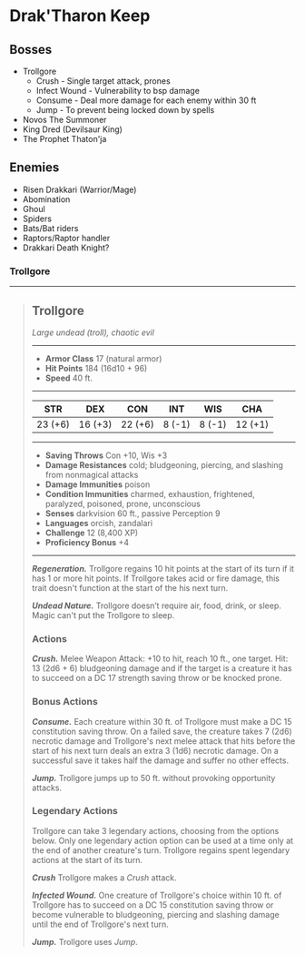 # Drak'Tharon Keep

## Bosses

* Trollgore
    * Crush - Single target attack, prones
    * Infect Wound - Vulnerability to bsp damage
    * Consume - Deal more damage for each enemy within 30 ft
    * Jump - To prevent being locked down by spells
* Novos The Summoner
* King Dred (Devilsaur King)
* The Prophet Thaton'ja

## Enemies

* Risen Drakkari (Warrior/Mage)
* Abomination
* Ghoul
* Spiders
* Bats/Bat riders
* Raptors/Raptor handler
* Drakkari Death Knight?

### Trollgore

___
> ## Trollgore <!-- https://wc5e-cr-calculator.frogvall.com/?v3;1;2;17;16d10+96;10;15;2*2d6+2d6+2d6+6+2*(4d6+6);2*2d6+2d6+2*(2d6+6)+2*(4d6+6);2*2d6+2d6+2*(2d6+6)+2*(4d6+6);0;0;0;;;;1;2;;;;;;;;;;1;;;;;;;1;10;;;;;;;2;2;1;3;1;0;1;3;;is1;;is2;;is3; -->
> *Large undead (troll), chaotic evil*
> ___
> - **Armor Class** 17 (natural armor)
> - **Hit Points** 184 (16d10 + 96)
> - **Speed** 40 ft.
> ___
> STR | DEX | CON | INT | WIS | CHA
>|:---:|:---:|:---:|:---:|:---:|:---:|
> 23 (+6)|16 (+3)|22 (+6)|8 (-1)|8 (-1)|12 (+1)|
> ___
> - **Saving Throws** Con +10, Wis +3
> - **Damage Resistances** cold; bludgeoning, piercing, and slashing from nonmagical attacks
> - **Damage Immunities** poison
> - **Condition Immunities** charmed, exhaustion, frightened, paralyzed, poisoned, prone, unconscious
> - **Senses** darkvision 60 ft., passive Perception 9
> - **Languages** orcish, zandalari
> - **Challenge** 12 (8,400 XP)
> - **Proficiency Bonus** +4
> ___
>
> ***Regeneration.*** Trollgore regains 10 hit points at the start of its turn if it has 1 or more hit points. If Trollgore takes acid or fire damage, this trait doesn't function at the start of the his next turn.
>
> ***Undead Nature.*** Trollgore doesn’t require air, food, drink, or sleep. Magic can't put the Trollgore to sleep.
>
> ### Actions
> ***Crush.*** Melee Weapon Attack: +10 to hit, reach 10 ft., one target. Hit: 13 (2d6 + 6) bludgeoning damage and if the target is a creature it has to succeed on a DC 17 strength saving throw or be knocked prone.
>
> ### Bonus Actions
> ***Consume.*** Each creature within 30 ft. of Trollgore must make a DC 15 constitution saving throw. On a failed save, the creature takes 7 (2d6) necrotic damage and Trollgore's next melee attack that hits before the start of his next turn deals an extra 3 (1d6) necrotic damage. On a successful save it takes half the damage and suffer no other effects.
>
> ***Jump.*** Trollgore jumps up to 50 ft. without provoking opportunity attacks.
>
> ### Legendary Actions
> Trollgore can take 3 legendary actions, choosing from the options below. Only one legendary action option can be used at a time only at the end of another creature's turn. Trollgore regains spent legendary actions at the start of its turn.
>
> ***Crush*** Trollgore makes a *Crush* attack.
>
> ***Infected Wound.*** One creature of Trollgore's choice within 10 ft. of Trollgore has to succeed on a DC 15 constitution saving throw or become vulnerable to bludgeoning, piercing and slashing damage until the end of Trollgore's next turn.
>
> ***Jump.*** Trollgore uses *Jump*.
